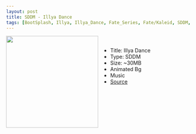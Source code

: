 ```yaml
---
layout: post
title: SDDM - Illya Dance
tags: [BootSplash, Illya, Illya_Dance, Fate_Series, Fate/Kaleid, SDDM, QT, QML]
---
```

<img class="preview_image" height="250px" style="padding-right: 30px;" align="left" src="https://raw.githubusercontent.com/jurassicplayer/Weeb-Themes/master/weeb-sddm-themes/illyadance/screenshot.jpg" />

<br>

- Title: Illya Dance
- Type: SDDM
- Size: ~30MB
- Animated Bg
- Music
- [Source](https://github.com/jurassicplayer/Weeb-Themes/tree/master/weeb-sddm-themes/illyadance)
